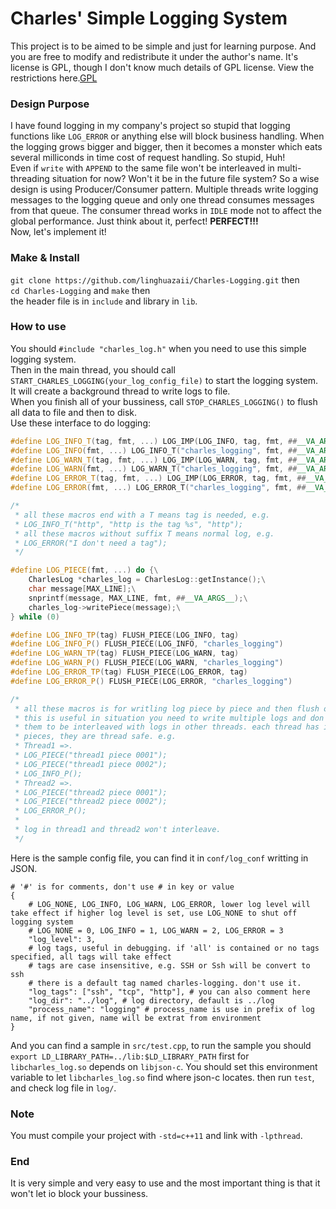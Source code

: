 # Charles' Simple Logging System
This project is to be aimed to be simple and just for learning purpose. And you are free to modify and redistribute it under the author's name. It's license is GPL, though I don't know much details of GPL license. View the restrictions here.[GPL](https://github.com/linghuazaii/Charles-Logging/blob/master/LICENSE)

### Design Purpose
I have found logging in my company's project so stupid that logging functions like `LOG_ERROR` or anything else will block business handling. When the logging grows bigger and bigger, then it becomes a monster which eats several milliconds in time cost of request handling. So stupid, Huh!   
Even if `write` with `APPEND` to the same file won't be interleaved in multi-threading situation for now? Won't it be in the future file system? So a wise design is using Producer/Consumer pattern. Multiple threads write logging messages to the logging queue and only one thread consumes messages from that queue. The consumer thread works in `IDLE` mode not to affect the global performance. Just think about it, perfect! **PERFECT!!!**  
Now, let's implement it!

### Make & Install
`git clone https://github.com/linghuazaii/Charles-Logging.git` then  
`cd Charles-Logging` and `make` then   
the header file is in `include` and library in `lib`. 

### How to use
You should `#include "charles_log.h"` when you need to use this simple logging system.  
Then in the main thread, you should call `START_CHARLES_LOGGING(your_log_config_file)` to start the logging system. It will create a background thread to write logs to file.  
When you finish all of your bussiness, call `STOP_CHARLES_LOGGING()` to flush all data to file and then to disk.  
Use these interface to do logging:  
```cpp
#define LOG_INFO_T(tag, fmt, ...) LOG_IMP(LOG_INFO, tag, fmt, ##__VA_ARGS__)
#define LOG_INFO(fmt, ...) LOG_INFO_T("charles_logging", fmt, ##__VA_ARGS__)
#define LOG_WARN_T(tag, fmt, ...) LOG_IMP(LOG_WARN, tag, fmt, ##__VA_ARGS__)
#define LOG_WARN(fmt, ...) LOG_WARN_T("charles_logging", fmt, ##__VA_ARGS__)
#define LOG_ERROR_T(tag, fmt, ...) LOG_IMP(LOG_ERROR, tag, fmt, ##__VA_ARGS__)
#define LOG_ERROR(fmt, ...) LOG_ERROR_T("charles_logging", fmt, ##__VA_ARGS__)

/* 
 * all these macros end with a T means tag is needed, e.g.
 * LOG_INFO_T("http", "http is the tag %s", "http");
 * all these macros without suffix T means normal log, e.g.
 * LOG_ERROR("I don't need a tag");
 */

#define LOG_PIECE(fmt, ...) do {\
    CharlesLog *charles_log = CharlesLog::getInstance();\
    char message[MAX_LINE];\
    snprintf(message, MAX_LINE, fmt, ##__VA_ARGS__);\
    charles_log->writePiece(message);\
} while (0)

#define LOG_INFO_TP(tag) FLUSH_PIECE(LOG_INFO, tag)
#define LOG_INFO_P() FLUSH_PIECE(LOG_INFO, "charles_logging")
#define LOG_WARN_TP(tag) FLUSH_PIECE(LOG_WARN, tag)
#define LOG_WARN_P() FLUSH_PIECE(LOG_WARN, "charles_logging")
#define LOG_ERROR_TP(tag) FLUSH_PIECE(LOG_ERROR, tag)
#define LOG_ERROR_P() FLUSH_PIECE(LOG_ERROR, "charles_logging")

/*
 * all these macros is for writling log piece by piece and then flush once.
 * this is useful in situation you need to write multiple logs and don't want
 * them to be interleaved with logs in other threads. each thread has it's own 
 * pieces, they are thread safe. e.g.
 * Thread1 =>. 
 * LOG_PIECE("thread1 piece 0001");
 * LOG_PIECE("thread1 piece 0002");
 * LOG_INFO_P();
 * Thread2 =>. 
 * LOG_PIECE("thread2 piece 0001");
 * LOG_PIECE("thread2 piece 0002");
 * LOG_ERROR_P();
 * 
 * log in thread1 and thread2 won't interleave.
 */
```
Here is the sample config file, you can find it in `conf/log_conf` writting in JSON.
```
# '#' is for comments, don't use # in key or value
{
    # LOG_NONE, LOG_INFO, LOG_WARN, LOG_ERROR, lower log level will take effect if higher log level is set, use LOG_NONE to shut off logging system
    # LOG_NONE = 0, LOG_INFO = 1, LOG_WARN = 2, LOG_ERROR = 3
    "log_level": 3,
    # log tags, useful in debugging. if 'all' is contained or no tags specified, all tags will take effect
    # tags are case insensitive, e.g. SSH or Ssh will be convert to ssh
    # there is a default tag named charles-logging. don't use it.
    "log_tags": ["ssh", "tcp", "http"], # you can also comment here
    "log_dir": "../log", # log directory, default is ../log
    "process_name": "logging" # process_name is use in prefix of log name, if not given, name will be extrat from environment
}
```
And you can find a sample in `src/test.cpp`, to run the sample you should `export LD_LIBRARY_PATH=../lib:$LD_LIBRARY_PATH` first for `libcharles_log.so` depends on `libjson-c`. You should set this environment variable to let `libcharles_log.so` find where json-c locates. then run `test`, and check log file in `log/`.

### Note
You must compile your project with `-std=c++11` and link with `-lpthread`.

### End
It is very simple and very easy to use and the most important thing is that it won't let io block your bussiness.
